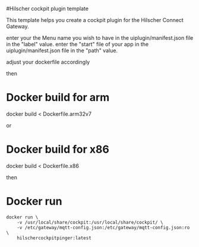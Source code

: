 #Hilscher cockpit plugin template

This template helps you create a cockpit plugin for the Hilscher Connect Gateway. 

enter your the Menu name you wish to have in the uiplugin/manifest.json file in the "label" value.
enter the "start" file of your app in the uiplugin/manifest.json file in the "path" value.

adjust your dockerfile accordingly

then

# Docker build for arm

docker build < Dockerfile.arm32v7

or

# Docker build for x86

docker build < Dockerfile.x86

then

# Docker run 
```
docker run \
    -v /usr/local/share/cockpit:/usr/local/share/cockpit/ \
    -v /etc/gateway/mqtt-config.json:/etc/gateway/mqtt-config.json:ro \
    hilschercockpitpinger:latest
```
